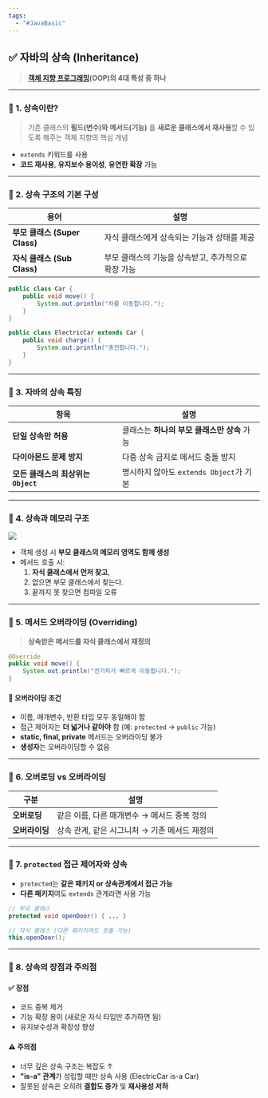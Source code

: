 ```yaml
---
tags:
  - "#JavaBasic"
---
```


## ✅ 자바의 상속 (Inheritance)

> **[객체 지향 프로그래밍](<03. 절차 지향 프로그래밍, 객체 지향 프로그래밍.md>)(OOP)의 4대 특성 중 하나**


---

### 🔹 1. 상속이란?

> 기존 클래스의 **필드(변수)와 메서드(기능)** 를 **새로운 클래스에서 재사용**할 수 있도록 해주는 객체 지향의 핵심 개념

- `extends` 키워드를 사용
- **코드 재사용**, **유지보수 용이성**, **유연한 확장** 가능

---

### 🔹 2. 상속 구조의 기본 구성

|용어|설명|
|---|---|
|**부모 클래스 (Super Class)**|자식 클래스에게 상속되는 기능과 상태를 제공|
|**자식 클래스 (Sub Class)**|부모 클래스의 기능을 상속받고, 추가적으로 확장 가능|

```java
public class Car {
    public void move() {
        System.out.println("차를 이동합니다.");
    }
}

public class ElectricCar extends Car {
    public void charge() {
        System.out.println("충전합니다.");
    }
}

```
---

### 🔹 3. 자바의 상속 특징

|항목|설명|
|---|---|
|**단일 상속만 허용**|클래스는 **하나의 부모 클래스만 상속** 가능|
|**다이아몬드 문제 방지**|다중 상속 금지로 메서드 충돌 방지|
|**모든 클래스의 최상위는 `Object`**|명시하지 않아도 `extends Object`가 기본|

---

### 🔹 4. 상속과 메모리 구조
![](https://imgur.com/yxALtcv.png)

- 객체 생성 시 **부모 클래스의 메모리 영역도 함께 생성**
- 메서드 호출 시:  
    1) **자식 클래스에서 먼저 찾고**,  
    2) 없으면 부모 클래스에서 찾는다.  
    3) 끝까지 못 찾으면 컴파일 오류

---

### 🔹 5. 메서드 오버라이딩 (Overriding)

> **상속받은 메서드를 자식 클래스에서 재정의**
```java
@Override
public void move() {
    System.out.println("전기차가 빠르게 이동합니다.");
}

```
#### 📌 오버라이딩 조건

- 이름, 매개변수, 반환 타입 모두 동일해야 함
- 접근 제어자는 **더 넓거나 같아야** 함 (예: `protected` → `public` 가능)
- **static, final, private** 메서드는 오버라이딩 불가
- **생성자**는 오버라이딩할 수 없음

---

### 🔹 6. 오버로딩 vs 오버라이딩

|구분|설명|
|---|---|
|**오버로딩**|같은 이름, 다른 매개변수 → 메서드 중복 정의|
|**오버라이딩**|상속 관계, 같은 시그니처 → 기존 메서드 재정의|

---

### 🔹 7. `protected` 접근 제어자와 상속

- `protected`는 **같은 패키지 or 상속관계에서 접근 가능**
- **다른 패키지**여도 `extends` 관계라면 사용 가능
```java
// 부모 클래스
protected void openDoor() { ... }

// 자식 클래스 (다른 패키지여도 호출 가능)
this.openDoor();

```
---

### 🔹 8. 상속의 장점과 주의점

#### ✅ 장점

- 코드 중복 제거
- 기능 확장 용이 (새로운 자식 타입만 추가하면 됨)
- 유지보수성과 확장성 향상

#### ⚠️ 주의점

- 너무 깊은 상속 구조는 복잡도 ↑
- **"is-a" 관계**가 성립할 때만 상속 사용 (ElectricCar is-a Car)
- 잘못된 상속은 오히려 **결합도 증가** 및 **재사용성 저하**